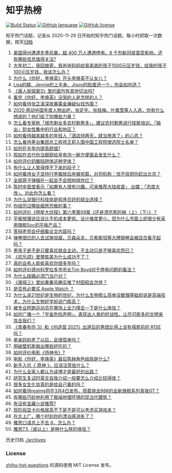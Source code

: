 # 知乎热榜
[![Build Status](https://github.com/ToWeLong/zhihu-hot-questions/workflows/CI/badge.svg)](https://github.com/ToWeLong/zhihu-hot-questions/actions)
[![GitHub language](https://img.shields.io/badge/language-golang-orange.svg)](https://golang.org/)
[![GitHub license](https://img.shields.io/github/license/ToWeLong/zhihu-hot-questions)](https://github.com/ToWeLong/zhihu-hot-questions/blob/main/LICENSE)

知乎热门话题，记录从 2020-11-29 日开始的知乎热门话题。每小时抓取一次数据，按天[归档](./archives)

<!-- BEGIN -->

1. [美国得州遭遇冬季风暴，超 400 万人遭遇停电，8 千剂新冠疫苗受影响，还有哪些信息值得关注?](https://www.zhihu.com/question/444740522)
1. [大年初二，我回娘家，我爸爸妈妈给我弟弟的孩子1000元压岁钱，给我的孩子100元压岁钱，我该怎么办？](https://www.zhihu.com/question/444673444)
1. [为什么《你好，李焕英》开头李焕英不认女儿？](https://www.zhihu.com/question/444639133)
1. [Lisa的腿、Jennie的上半身、Jisoo的脸蛋选一个，你会如何选？](https://www.zhihu.com/question/444231978)
1. [《唐人街探案3》里的面包有其他切法吗?](https://www.zhihu.com/question/444512576)
1. [看完《你好，李焕英》没哭的人是怎样的人？](https://www.zhihu.com/question/444609982)
1. [如何看待张芷溪深夜暴露金瀚疑似找外围？](https://www.zhihu.com/question/444964233)
1. [2020 感动中国年度人物出炉，张定宇、张桂梅、叶嘉莹等人入选，你有什么想说的？他们给了你哪些力量？](https://www.zhihu.com/question/444911510)
1. [怎么看专家称「城市剩女多农村剩男多」，建议农村剩男进行技能培训，「输出」到女性集中的行业和地区？](https://www.zhihu.com/question/444575788)
1. [如何看待越来越多的年轻人「酒店待两天，就当旅游了」的心态？](https://www.zhihu.com/question/443416170)
1. [怎么看待茅台集团总工程师王莉入围中国工程院增选院士名单？](https://www.zhihu.com/question/444741326)
1. [如何在半年内提高颜值?](https://www.zhihu.com/question/302545858)
1. [假如在古代你当御厨给皇帝泡一碗方便面会发生什么？](https://www.zhihu.com/question/396487713)
1. [如何评价奶酪陷阱体这种字体？](https://www.zhihu.com/question/444715076)
1. [有什么让人笑得停不下来的段子？](https://www.zhihu.com/question/442478358)
1. [如何看待女子坚持行李箱放后座被拒载，对司机称：信不信把你赶出北京？](https://www.zhihu.com/question/444839612)
1. [全部原子弹捆在一起会不会把地球炸烂？](https://www.zhihu.com/question/444379946)
1. [陈时中首度表示「如果有人很有兴趣，可来推荐大陆疫苗」 台媒：「态度大改」。对此你怎么看？](https://www.zhihu.com/question/444830749)
1. [为什么说银行科技岗是程序员好的就业选择？](https://www.zhihu.com/question/380468704)
1. [你经历过哪些细思恐极的事？](https://www.zhihu.com/question/34378290)
1. [如何评价《明星大侦探》第六季第09案《还是漂亮惹的祸（上）（下）》？](https://www.zhihu.com/question/444520209)
1. [平板按理说应该比手机成本更低、设计难度更小，但为什么市面上却很少有采用旗舰Soc的平板产品？](https://www.zhihu.com/question/444235348)
1. [答辩老师会仔细看论文内容吗？](https://www.zhihu.com/question/321307733)
1. [弹琴很烂的人去试施坦威，贝森朵夫，贝希斯坦等大牌钢琴会被店员看不起吗？](https://www.zhihu.com/question/444559667)
1. [男孩子是不是只要喜欢就会主动，不主动只是不够喜欢而已？](https://www.zhihu.com/question/432538848)
1. [《欢乐颂》里樊胜美为什么成功不了？](https://www.zhihu.com/question/44713226)
1. [真的会有人偷偷喜欢你很多年吗？](https://www.zhihu.com/question/443090241)
1. [如何评价德州科罗拉多市市长Tim Boyd对于停电问题的看法？](https://www.zhihu.com/question/444973312)
1. [为什么结婚必须门当户对？](https://www.zhihu.com/question/440580780)
1. [《唐探三》里如果秦风确实推了村田昭会怎样？](https://www.zhihu.com/question/444202523)
1. [是否有必要买 Apple Watch ？](https://www.zhihu.com/question/63276434)
1. [为什么说21世纪是生物的世纪，为什么生物那么简单没数理基础却说是高端技术，为什么生物好学却说门槛高？](https://www.zhihu.com/question/444973715)
1. [被专业短跑运动员在赛场上全力撞击一下是什么体验？](https://www.zhihu.com/question/444398186)
1. [如何广播一个「宇宙危险声明」，表现出人类的好战性，让尽可能多的文明来攻击我们？](https://www.zhihu.com/question/439377136)
1. [《青春有你 3》和《创造营 2021》出道后的男团比得上没有塌房前的 R1SE 吗？](https://www.zhihu.com/question/444778688)
1. [单亲妈妈老了以后，会很孤单吗？](https://www.zhihu.com/question/444444572)
1. [用破壁机能做出哪些好吃的？](https://www.zhihu.com/question/66056631)
1. [如何评价电影《侍神令》?](https://www.zhihu.com/question/392064390)
1. [电影《你好，李焕英》最后陈赫角色结局是什么?](https://www.zhihu.com/question/444151515)
1. [新手入坑《 原神 》，应该注意些什么？](https://www.zhihu.com/question/434550697)
1. [为什么全家人都认为读博才是最好的出路？](https://www.zhihu.com/question/444780592)
1. [研究生复试时英文自我介绍一般要怎么介绍比较得体？](https://www.zhihu.com/question/20106734)
1. [很多女生化妆真的是给自己看的吗？](https://www.zhihu.com/question/338970283)
1. [如何看待realme将在3月4日发布，搭载骁龙888的全新旗舰系列真我GT？](https://www.zhihu.com/question/444974126)
1. [有哪些巧妙地利用了极端地理环境的现当代建筑？](https://www.zhihu.com/question/61421960)
1. [有没有宝藏小说推荐?](https://www.zhihu.com/question/427199268)
1. [现阶段显卡价格居高不下是不是可以考虑买游戏本？](https://www.zhihu.com/question/444651647)
1. [在北上广，哪个时刻你的漂泊感消失了？](https://www.zhihu.com/question/444761627)
1. [雅思口语总上不去 6，怎么办？](https://www.zhihu.com/question/36994068)
1. [雅思7.5（或以上）是种什么样的体验？](https://www.zhihu.com/question/31167600)

<!-- END -->

历史归档 [./archives](./archives)


### License
[zhihu-hot-questions](https://github.com/towelong/zhihu-hot-questions) 的源码使用 MIT License 发布。
